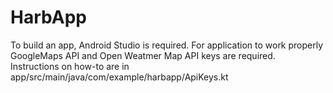 # HarbApp
To build an app, Android Studio is required.
For application to work properly GoogleMaps API and Open Weatmer Map API keys are required.
Instructions on how-to are in app/src/main/java/com/example/harbapp/ApiKeys.kt

